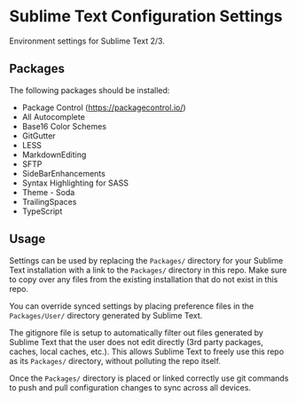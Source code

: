 # Sublime Text Configuration Settings

Environment settings for Sublime Text 2/3.

## Packages

The following packages should be installed:

- Package Control (https://packagecontrol.io/)
- All Autocomplete
- Base16 Color Schemes
- GitGutter
- LESS
- MarkdownEditing
- SFTP
- SideBarEnhancements
- Syntax Highlighting for SASS
- Theme - Soda
- TrailingSpaces
- TypeScript

## Usage

Settings can be used by replacing the `Packages/` directory for your Sublime
Text installation with a link to the `Packages/` directory in this repo. Make
sure to copy over any files from the existing installation that do not exist in
this repo.

You can override synced settings by placing preference files in the
`Packages/User/` directory generated by Sublime Text.

The gitignore file is setup to automatically filter out files generated by
Sublime Text that the user does not edit directly (3rd party packages, caches,
local caches, etc.). This allows Sublime Text to freely use this repo as its
`Packages/` directory, without polluting the repo itself.

Once the `Packages/` directory is placed or linked correctly use git commands to
push and pull configuration changes to sync across all devices.
